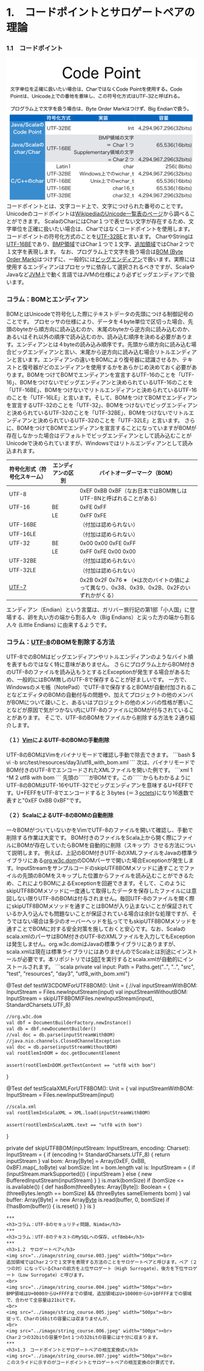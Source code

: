 # 1.　コードポイントとサロゲートペアの理論
<h3>1.1　コードポイント</h3>
<img src="../image/string_course.002.jpeg" width="500px"><br>
コードポイントとは、文字コード上で、文字につけられた番号のことです。Unicodeのコードポイントは<a href="https://ja.wikipedia.org/wiki/Unicode%E4%B8%80%E8%A6%A7%E8%A1%A8" target="_blank">WikipediaのUnicode一覧表のページ</a>から調べることができます。
ScalaのCharにはChar１つで表せない文字が存在するため、文字単位を正確に扱いたい場合は、Charではなくコードポイントを使用します。コードポイントの符号化方式のことを<a href="https://ja.wikipedia.org/wiki/UTF-32" target="_blank">UTF-32BE</a>と言います。
CharやStringは<a href="https://ja.wikipedia.org/wiki/UTF-16" target="_blank">UTF-16BE</a>であり、<a href="https://ja.wikipedia.org/wiki/%E5%9F%BA%E6%9C%AC%E5%A4%9A%E8%A8%80%E8%AA%9E%E9%9D%A2" target="_blank">BMP領域</a>ではChar１つで１文字、<a href="https://ja.wikipedia.org/wiki/%E8%BF%BD%E5%8A%A0%E9%9D%A2" target="_blank">追加領域</a>ではChar２つで１文字を表現します。
なお、プログラム上で文字を扱う場合は<a href="https://ja.wikipedia.org/wiki/%E3%83%90%E3%82%A4%E3%83%88%E3%82%AA%E3%83%BC%E3%83%80%E3%83%BC%E3%83%9E%E3%83%BC%E3%82%AF" target="_blank">BOM (Byte Order Mark)</a>はつけずに、一般的には<a href="https://ja.wikipedia.org/wiki/%E3%82%A8%E3%83%B3%E3%83%87%E3%82%A3%E3%82%A2%E3%83%B3" target="_blank">ビッグエンディアン</a>で扱います。実際には使用するエンディアンはプロセッサに依存して選択されるべきですが、ScalaやJavaなど<a href="https://ja.wikipedia.org/wiki/Java%E4%BB%AE%E6%83%B3%E3%83%9E%E3%82%B7%E3%83%B3" target="_blank">JVM</a>上で動く言語ではJVMの仕様により必ずビッグエンディアンで扱います。
<h3>コラム：BOMとエンディアン</h3>
BOMとはUnicodeで符号化した際にテキストデータの先頭につける制御記号のことです。
プロセッサの仕様により、データを４byte単位で区切った場合、先頭のbyteから順方向に読み込むのか、末尾のbyteから逆方向に読み込むのか、あるいはそれ以外の順序で読み込むのか、読み込む順序を決める必要があります。エンディアンとは４byteの読み込み順序です。先頭から順方向に読み込む場合ビッグエンディアンと言い、末尾から逆方向に読み込む場合リトルエンディアンと言います。エンディアンの違いをBOMにより復号器に認識させるか、テキストと復号器がどのエンディアンを使用するかをあらかじめ決めておく必要があります。BOMをつけてBOMでエンディアンを宣言するUTF-16のことを「UTF-16」、BOMをつけないでビッグエンディアンと決められているUTF-16のことを「UTF-16BE」、BOMをつけないでリトルエンディアンと決められているUTF-16のことを「UTF-16LE」と言います。そして、BOMをつけてBOMでエンディアンを宣言するUTF-32のことを「UTF-32」、BOMをつけないでビッグエンディアンと決められているUTF-32のことを「UTF-32BE」、BOMをつけないでリトルエンディアンと決められているUTF-32のことを「UTF-32LE」と言います。
さらに、BOMをつけてBOMでエンディアンを宣言することになっていますがBOMが存在しなかった場合はデフォルトでビッグエンディアンとして読み込むことがUnicodeで決められていますが、Windowsではリトルエンディアンとして読み込まれます。  

符号化形式（符号化スキーム）|エンディアンの区別|バイトオーダーマーク（BOM）
---|---|---
UTF-8||0xEF 0xBB 0xBF（なお日本ではBOM無しはUTF-8Nと呼ばれることがある）
UTF-16|BE|0xFE 0xFF
&nbsp;|LE|0xFF 0xFE
UTF-16BE|&nbsp;|（付加は認められない）
UTF-16LE|&nbsp;|（付加は認められない）
UTF-32|BE|0x00 0x00 0xFE 0xFF
&nbsp;|LE|0xFF 0xFE 0x00 0x00
UTF-32BE|&nbsp;|（付加は認められない）
UTF-32LE|&nbsp;|（付加は認められない）
<a href="https://ja.wikipedia.org/wiki/UTF-7" target="_blank">UTF-7</a>|&nbsp;|0x2B 0x2F 0x76 ※ （※は次のバイトの値によって異なり、0x38、0x39、0x2B、0x2Fのいずれかがくる）

エンディアン（Endian）という言葉は、ガリバー旅行記の第1部「小人国」に登場する、卵を丸い方の端から割る人々（Big Endians）と尖った方の端から割る人々 (Little Endians) に由来するようです。
<h3>コラム：<a href="https://ja.wikipedia.org/wiki/UTF-8" target="_blank">UTF-8</a>のBOMを削除する方法</h3>
UTF-8でのBOMはビッグエンディアンやリトルエンディアンのようなバイト順を表すものではなく特に意味がありません。
さらにプログラム上からBOM付きのUTF-8のファイルを読み込もうとするとExceptionが発生する場合があるため、一般的にはBOM無しのUTF-8で保存することが好ましいです。
一方で、Windowsのメモ帳（NotePad）でUTF-8で保存するとBOMが自動付加されることなどエディタのBOMの自動付与の問題や、加えてプロジェクトの他のメンバがBOMについて疎いこと、あるいはプロジェクトの他のメンバの性格が悪いことなどが原因で気がつかない内にUTF-8のファイルにBOMが付与されていることがあります。
そこで、UTF-8のBOMをファイルから削除する方法を２通り紹介します。
<h4>（１）<a href="https://ja.wikipedia.org/wiki/Vim" target="_blank">Vim</a>によるUTF-8のBOMの手動削除</h4>
UTF-8のBOMはVimをバイナリモードで確認し手動で除去できます。
```bash
$ vi -b src/test/resources/day3/utf8_with_bom.xml 
```
次は、バイナリモードでBOM付きのUTF-8でエンコードされたXMLファイルを開いた例です。
```xml
  1 <feff><?xml version="1.0" encoding="UTF-8" standalone="yes"?>^M
  2 <root>utf8 with bom</root>
```
先頭の```<feff>```がBOMです。この```<feff>```からもわかるようにUTF-8のBOMはUTF-16やUTF-32でビッグエンディアンを意味するU+FEFFです。U+FEFFをUTF-8でエンコードすると３bytes (＝３<a href="https://ja.wikipedia.org/wiki/%E3%82%AA%E3%82%AF%E3%83%86%E3%83%83%E3%83%88_(%E3%82%B3%E3%83%B3%E3%83%94%E3%83%A5%E3%83%BC%E3%82%BF)" target="_blank">octets</a>)になり16進数で表すと"0xEF 0xBB 0xBF"です。
<h4>（２）ScalaによるUTF-8のBOMの自動削除</h4>
一々BOMがついていないかをVimでUTF-8のファイルを開いて確認し、手動で削除する作業は大変です。
BOM付きのファイルをScala上から開く際にファイルにBOMが存在していたらBOMを自動的に削除（スキップ）させる方法について説明します。
例えば、上記のBOM付きUTF-8のXMLファイルをJavaの標準ライブラリにある<a href="http://docs.oracle.com/javase/jp/8/docs/api/org/w3c/dom/package-summary.html" target="_blank">org.w3c.dom</a>のDOMパーサで開いた場合Exceptionが発生します。InputStreamをサンプルコードのskipUTF8BOMメソッドに通すことでファイルの先頭のBOMをスキップした位置からファイルを読み込むことができるため、これによりBOMによるExceptionを回避できます。そして、このようにskipUTF8BOMメソッドに一度通して取得したデータを保存したファイルには意図しない限りUTF-8のBOMは付与されません。毎回UTF-8のファイルを開く際にskipUTF8BOMメソッドを通すことはBOMが入り込まないことが保証されているか入り込んでも問題ないことが保証されている場合は余計な処理ですが、そうではない場合は多少のオーバーヘッドを払ってでもskipUTF8BOMメソッドを通すことでBOMに対する安全対策を施しておくと安心です。なお、Scalaのscala.xmlのパーサはBOM付きのUTF-8のXMLファイルを入力してもExceptionは発生しません。org.w3c.domはJavaの標準ライブラリにありますが、scala.xmlは現在は標準ライブラリにはありませんのでScalaとは別途にインストールが必要です。本リポジトリでは<a href="http://www.scala-sbt.org/" target="_blank">SBT</a>を実行するとscala.xmlが自動的にインストールされます。
```scala
  private val input: Path = Paths.get("..", "..", "src", "test", "resources", "day3", "utf8_with_bom.xml")

  @Test
  def testW3CDOMForUTF8BOM(): Unit = {
    //val inputStreamWithBOM: InputStream = Files.newInputStream(input)
    val inputStreamWithoutBOM: InputStream = skipUTF8BOM(Files.newInputStream(input), StandardCharsets.UTF_8)

    //org.w3c.dom
    val dbf = DocumentBuilderFactory.newInstance()
    val db = dbf.newDocumentBuilder()
    //val doc = db.parse(inputStreamWithBOM)
    //java.nio.channels.ClosedChannelException
    val doc = db.parse(inputStreamWithoutBOM)
    val rootElemInDOM = doc.getDocumentElement

    assert(rootElemInDOM.getTextContent == "utf8 with bom")
  }

  @Test
  def testScalaXMLForUTF8BOM(): Unit = {
    val inputStreamWithBOM: InputStream = Files.newInputStream(input)
    
    //scala.xml
    val rootElemInScalaXML = XML.load(inputStreamWithBOM)

    assert(rootElemInScalaXML.text == "utf8 with bom")
  }

  private def skipUTF8BOM(inputStream: InputStream, encoding: Charset): InputStream = {
    if (encoding != StandardCharsets.UTF_8) {
      return inputStream
    }
    val bom: Array[Byte] = Array(0xEF, 0xBB, 0xBF).map(_.toByte)
    val bomSize: Int = bom.length
    val is: InputStream = {
      if (inputStream.markSupported()) {
        inputStream
      } else {
        new BufferedInputStream(inputStream)
      }
    }
    is.mark(bomSize)
    if (bomSize <= is.available()) {
      def hasBom(threeBytes: Array[Byte]): Boolean = {
        (threeBytes.length == bomSize) && (threeBytes sameElements bom)
      }
      val buffer: Array[Byte] = new Array[Byte](bomSize)
      is.read(buffer, 0, bomSize)
      if (!hasBom(buffer)) {
        is.reset()
      }
    }
    is
  }
```
***
<h3>コラム：UTF-8のセキュリティ問題、Nimda</h3>
***
<h3>コラム：UTF-8のテキストのMySQLへの保存、utf8mb4</h3>
***
<h3>1.2　サロゲートペア</h3>
<img src="../image/string_course.003.jpeg" width="500px"><br>
追加領域ではChar２つで１文字を表現する方法のことをサロゲートペアと呼びます。ペア（２つの対）になっているCharの前方を上位サロゲート（High Surrogate）、後方を下位サロゲート（Low Surrogate）と呼びます。
<br>
<img src="../image/string_course.004.jpeg" width="500px"><br>
BMP領域はU+0000からU+FFFFまでの領域、追加領域はU+10000からU+10FFFFまでの領域で、合わせて全容量は21bitです。
<br>
<img src="../image/string_course.005.jpeg" width="500px"><br>
従って、Charの16bitの容量には収まりませんが、
<br>
<img src="../image/string_course.006.jpeg" width="500px"><br>
Char２つの32bitの容量やInt１つの32bitの容量には十分に収まります。
***
<h3>1.3　コードポイントとサロゲートペアの相互変換式</h3>
<img src="../image/string_course.007.jpeg" width="500px"><br>
このスライドに示すのがコードポイントとサロゲートペアの相互変換の計算式です。
```

